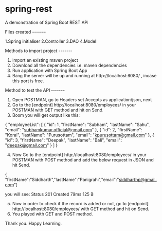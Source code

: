 
# spring-rest
A demonstration of Spring Boot REST API

Files created -------

1.Spring initialiser 
2.Controller
3.DAO
4.Model

Methods to import project -------

1. Import an existing maven project
2. Download all the dependencies i.e. maven dependencies
3. Run application with Spring Boot App
4. Bang the server will be up and running at http://localhost:8080/ , incase this port is free.

Method to test the API -------
1. Open POSTMAN, go to Headers set Accepts as application/json, next
2. Go to the [endpoint]  http://localhost:8080/employees/ in your POSTMAN with GET method and hit on Send.
3. Boom you will get output like this:

{
    "employeeList": [
        {
            "id": 1,
            "firstName": "Subham",
            "lastName": "Sahu",
            "email": "subhamkumar.official@gmail.com"
        },
        {
            "id": 2,
            "firstName": "Korai",
            "lastName": "Purusottam",
            "email": "kpurusottam@gmail.com"
        },
        {
            "id": 3,
            "firstName": "Deepak",
            "lastName": "Bali",
            "email": "deepak@gmail.com"
        }
    ]
}

4. Now Go to the [endpoint] http://localhost:8080/employees/ in your POSTMAN with POST method and add the below request in JSON and hit Send.

{ "firstName":"Siddharth","lastName":"Panigrahi","email":"siddharthp@gmail.com"}

you will see: Status 201 Created 79ms 125 B

5. Now in order to check if the record is added or not, go to [endpoint] http://localhost:8080/employees/ with GET method and hit on Send.
6. You played with GET and POST method.

Thank you. Happy Learning.
